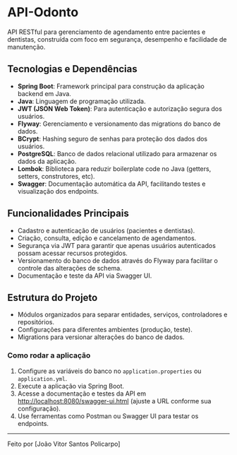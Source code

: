 # API-Odonto

API RESTful para gerenciamento de agendamento entre pacientes e dentistas, construída com foco em segurança, desempenho e facilidade de manutenção.

## Tecnologias e Dependências

- **Spring Boot**: Framework principal para construção da aplicação backend em Java.
- **Java**: Linguagem de programação utilizada.
- **JWT (JSON Web Token)**: Para autenticação e autorização segura dos usuários.
- **Flyway**: Gerenciamento e versionamento das migrations do banco de dados.
- **BCrypt**: Hashing seguro de senhas para proteção dos dados dos usuários.
- **PostgreSQL**: Banco de dados relacional utilizado para armazenar os dados da aplicação.
- **Lombok**: Biblioteca para reduzir boilerplate code no Java (getters, setters, construtores, etc).
- **Swagger**: Documentação automática da API, facilitando testes e visualização dos endpoints.

## Funcionalidades Principais

- Cadastro e autenticação de usuários (pacientes e dentistas).
- Criação, consulta, edição e cancelamento de agendamentos.
- Segurança via JWT para garantir que apenas usuários autenticados possam acessar recursos protegidos.
- Versionamento do banco de dados através do Flyway para facilitar o controle das alterações de schema.
- Documentação e teste da API via Swagger UI.

## Estrutura do Projeto

- Módulos organizados para separar entidades, serviços, controladores e repositórios.
- Configurações para diferentes ambientes (produção, teste).
- Migrations para versionar alterações do banco de dados.

### Como rodar a aplicação

1. Configure as variáveis do banco no `application.properties` ou `application.yml`.
2. Execute a aplicação via Spring Boot.
3. Acesse a documentação e testes da API em [http://localhost:8080/swagger-ui.html](http://localhost:8080/swagger-ui.html) (ajuste a URL conforme sua configuração).
4. Use ferramentas como Postman ou Swagger UI para testar os endpoints.

---

Feito por [João Vitor Santos Policarpo]

